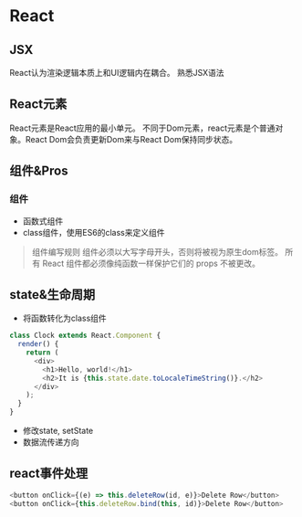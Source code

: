 # React


## JSX 
React认为渲染逻辑本质上和UI逻辑内在耦合。
熟悉JSX语法


## React元素
React元素是React应用的最小单元。
不同于Dom元素，react元素是个普通对象。React Dom会负责更新Dom来与React Dom保持同步状态。


## 组件&Pros

### 组件

- 函数式组件
- class组件，使用ES6的class来定义组件

> 组件编写规则
组件必须以大写字母开头，否则将被视为原生dom标签。
所有 React 组件都必须像纯函数一样保护它们的 props 不被更改。

## state&生命周期

- 将函数转化为class组件
```js
class Clock extends React.Component {
  render() {
    return (
      <div>
        <h1>Hello, world!</h1>
        <h2>It is {this.state.date.toLocaleTimeString()}.</h2>
      </div>
    );
  }
}
```
- 修改state, setState
- 数据流传递方向


## react事件处理

```js
<button onClick={(e) => this.deleteRow(id, e)}>Delete Row</button>
<button onClick={this.deleteRow.bind(this, id)}>Delete Row</button>
```





